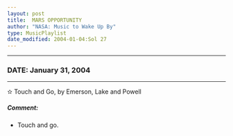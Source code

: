 ```yaml
---
layout: post
title:  MARS OPPORTUNITY
author: "NASA: Music to Wake Up By"
type: MusicPlaylist
date_modified: 2004-01-04:Sol 27
---
```


----
### DATE: January 31, 2004
----
✫ Touch and Go, by Emerson, Lake and Powell

##### Comment:
* Touch and go.
